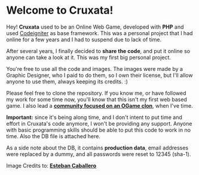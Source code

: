 Welcome to Cruxata!
===================


Hey! **Cruxata** used to be an Online Web Game, developed with **PHP** and used [Codeigniter](http://codeigniter.com) as base framework. This was a personal project that I had online for a few years and I had to suspend due to lack of time.

After several years, I finally decided to **share the code**, and put it online so anyone can take a look at it. This was my first big personal project.

You're free to use all the code and images. The images were made by a Graphic Designer, who I paid to do them, so I own their license, but I'll allow anyone to use them, always keeping its credits. :)

Please feel free to clone the repository. If you know me, or have followed my work for some time now, you'll know that this isn't my first web based game. I also lead a **[community focused on an OGame clon](http://www.xgproyect.org/)**, when I've time.

**Important:** since it's being along time, and I don't intent to put time and effort in Cruxata's code anymore, I won't be providing any support. Anyone with basic programming skills should be able to put this code to work in no time. Also the DB file is attached here.

As a side note about the DB, it contains **production data**, email addresses were replaced by a dummy, and all passwords were reset to 12345 (sha-1).

Image Credits to: **[Esteban Caballero](https://estebancaballero.deviantart.com/)**
